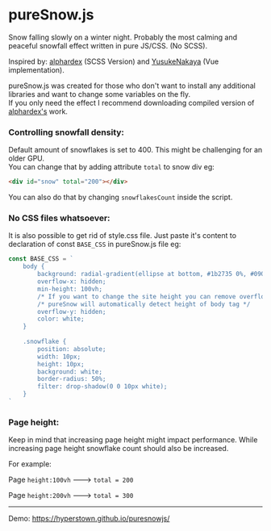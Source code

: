 # pureSnow.js

Snow falling slowly on a winter night. Probably the most calming and peaceful snowfall effect written in pure JS/CSS. (No SCSS). 

Inspired by: [alphardex](https://codepen.io/alphardex/pen/dyPorwJ) (SCSS Version) and [YusukeNakaya](https://codepen.io/YusukeNakaya/pen/NWPqvWW) (Vue implementation).

pureSnow.js was created for those who don't want to install any additional libraries and want to change some variables on the fly. \
If you only need the effect I recommend downloading compiled version of [alphardex's](https://codepen.io/alphardex/details/dyPorwJ) work. 

### Controlling snowfall density:

Default amount of snowflakes is set to 400. This might be challenging for an older GPU. \
You can change that by adding attribute `total` to snow div eg:
```html
<div id="snow" total="200"></div>
```
You can also do that by changing `snowflakesCount` inside the script.


### No CSS files whatsoever:
It is also possible to get rid of style.css file. Just paste it's content to declaration of const `BASE_CSS` in pureSnow.js file eg:

```js
const BASE_CSS = `
    body {
        background: radial-gradient(ellipse at bottom, #1b2735 0%, #090a0f 100%);
        overflow-x: hidden;
        min-height: 100vh; 
        /* If you want to change the site height you can remove overflow-y */
        /* pureSnow will automatically detect height of body tag */
        overflow-y: hidden;
        color: white;
    }
    
    .snowflake {
        position: absolute;
        width: 10px;
        height: 10px;
        background: white;
        border-radius: 50%;
        filter: drop-shadow(0 0 10px white);
    }
`

```

### Page height:
Keep in mind that increasing page height might impact performance. 
While increasing page height snowflake count should also be increased.

For example:

Page `height:100vh` ---> `total = 200`

Page `height:200vh` ---> `total = 300`

---

Demo: https://hyperstown.github.io/puresnowjs/
